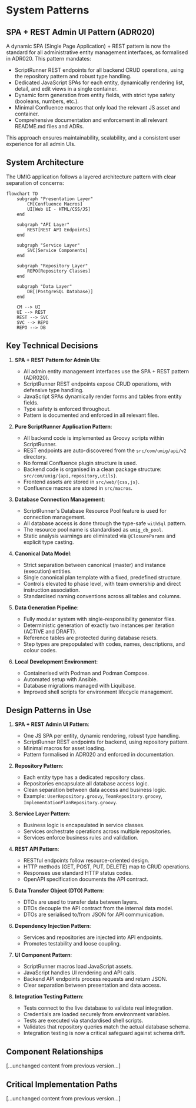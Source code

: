 # System Patterns

## SPA + REST Admin UI Pattern (ADR020)

A dynamic SPA (Single Page Application) + REST pattern is now the standard for all administrative entity management interfaces, as formalised in ADR020. This pattern mandates:
- ScriptRunner REST endpoints for all backend CRUD operations, using the repository pattern and robust type handling.
- Dedicated JavaScript SPAs for each entity, dynamically rendering list, detail, and edit views in a single container.
- Dynamic form generation from entity fields, with strict type safety (booleans, numbers, etc.).
- Minimal Confluence macros that only load the relevant JS asset and container.
- Comprehensive documentation and enforcement in all relevant README.md files and ADRs.

This approach ensures maintainability, scalability, and a consistent user experience for all admin UIs.

## System Architecture

The UMIG application follows a layered architecture pattern with clear separation of concerns:

```mermaid
flowchart TD
    subgraph "Presentation Layer"
        CM[Confluence Macros]
        UI[Web UI - HTML/CSS/JS]
    end
    
    subgraph "API Layer"
        REST[REST API Endpoints]
    end
    
    subgraph "Service Layer"
        SVC[Service Components]
    end
    
    subgraph "Repository Layer"
        REPO[Repository Classes]
    end
    
    subgraph "Data Layer"
        DB[(PostgreSQL Database)]
    end
    
    CM --> UI
    UI --> REST
    REST --> SVC
    SVC --> REPO
    REPO --> DB
```

## Key Technical Decisions

1. **SPA + REST Pattern for Admin UIs**:
   - All admin entity management interfaces use the SPA + REST pattern (ADR020).
   - ScriptRunner REST endpoints expose CRUD operations, with defensive type handling.
   - JavaScript SPAs dynamically render forms and tables from entity fields.
   - Type safety is enforced throughout.
   - Pattern is documented and enforced in all relevant files.

2. **Pure ScriptRunner Application Pattern**:
   - All backend code is implemented as Groovy scripts within ScriptRunner.
   - REST endpoints are auto-discovered from the `src/com/umig/api/v2` directory.
   - No formal Confluence plugin structure is used.
   - Backend code is organised in a clean package structure: `src/com/umig/{api,repository,utils}`.
   - Frontend assets are stored in `src/web/{css,js}`.
   - Confluence macros are stored in `src/macros`.

3. **Database Connection Management**:
   - ScriptRunner's Database Resource Pool feature is used for connection management.
   - All database access is done through the type-safe `withSql` pattern.
   - The resource pool name is standardised as `umig_db_pool`.
   - Static analysis warnings are eliminated via `@ClosureParams` and explicit type casting.

4. **Canonical Data Model**:
   - Strict separation between canonical (master) and instance (execution) entities.
   - Single canonical plan template with a fixed, predefined structure.
   - Controls elevated to phase level, with team ownership and direct instruction association.
   - Standardised naming conventions across all tables and columns.

5. **Data Generation Pipeline**:
   - Fully modular system with single-responsibility generator files.
   - Deterministic generation of exactly two instances per iteration (ACTIVE and DRAFT).
   - Reference tables are protected during database resets.
   - Step types are prepopulated with codes, names, descriptions, and colour codes.

6. **Local Development Environment**:
   - Containerised with Podman and Podman Compose.
   - Automated setup with Ansible.
   - Database migrations managed with Liquibase.
   - Improved shell scripts for environment lifecycle management.

## Design Patterns in Use

1. **SPA + REST Admin UI Pattern**:
   - One JS SPA per entity, dynamic rendering, robust type handling.
   - ScriptRunner REST endpoints for backend, using repository pattern.
   - Minimal macros for asset loading.
   - Pattern formalised in ADR020 and enforced in documentation.

2. **Repository Pattern**:
   - Each entity type has a dedicated repository class.
   - Repositories encapsulate all database access logic.
   - Clean separation between data access and business logic.
   - Example: `UserRepository.groovy`, `TeamRepository.groovy`, `ImplementationPlanRepository.groovy`.

3. **Service Layer Pattern**:
   - Business logic is encapsulated in service classes.
   - Services orchestrate operations across multiple repositories.
   - Services enforce business rules and validation.

4. **REST API Pattern**:
   - RESTful endpoints follow resource-oriented design.
   - HTTP methods (GET, POST, PUT, DELETE) map to CRUD operations.
   - Responses use standard HTTP status codes.
   - OpenAPI specification documents the API contract.

5. **Data Transfer Object (DTO) Pattern**:
   - DTOs are used to transfer data between layers.
   - DTOs decouple the API contract from the internal data model.
   - DTOs are serialised to/from JSON for API communication.

6. **Dependency Injection Pattern**:
   - Services and repositories are injected into API endpoints.
   - Promotes testability and loose coupling.

7. **UI Component Pattern**:
   - ScriptRunner macros load JavaScript assets.
   - JavaScript handles UI rendering and API calls.
   - Backend API endpoints process requests and return JSON.
   - Clear separation between presentation and data access.

8. **Integration Testing Pattern**:
   - Tests connect to the live database to validate real integration.
   - Credentials are loaded securely from environment variables.
   - Tests are executed via standardised shell scripts.
   - Validates that repository queries match the actual database schema.
   - Integration testing is now a critical safeguard against schema drift.

## Component Relationships

[...unchanged content from previous version...]

## Critical Implementation Paths

[...unchanged content from previous version...]
